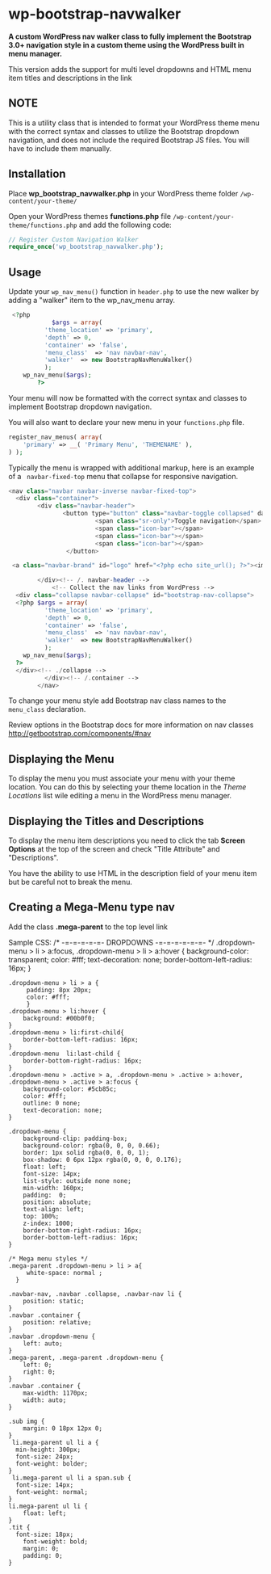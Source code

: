 wp-bootstrap-navwalker
======================

**A custom WordPress nav walker class to fully implement the Bootstrap 3.0+ navigation style in a custom theme using the WordPress built in menu manager.**

This version adds the support for multi level dropdowns and HTML menu item titles and descriptions in the link

NOTE
----
This is a utility class that is intended to format your WordPress theme menu with the correct syntax and classes to utilize the Bootstrap dropdown navigation, and does not include the required Bootstrap JS files. You will have to include them manually. 

Installation
------------
Place **wp_bootstrap_navwalker.php** in your WordPress theme folder `/wp-content/your-theme/`

Open your WordPress themes **functions.php** file  `/wp-content/your-theme/functions.php` and add the following code:

```php
// Register Custom Navigation Walker
require_once('wp_bootstrap_navwalker.php');
```

Usage
------------
Update your `wp_nav_menu()` function in `header.php` to use the new walker by adding a "walker" item to the wp_nav_menu array.

```php
 <?php
            $args = array(
          'theme_location' => 'primary',
          'depth' => 0,
          'container' => 'false',
          'menu_class'  => 'nav navbar-nav',
          'walker'  => new BootstrapNavMenuWalker()
          );
    wp_nav_menu($args);
        ?>
```

Your menu will now be formatted with the correct syntax and classes to implement Bootstrap dropdown navigation. 

You will also want to declare your new menu in your `functions.php` file.

```php
register_nav_menus( array(
	'primary' => __( 'Primary Menu', 'THEMENAME' ),
) );
```

Typically the menu is wrapped with additional markup, here is an example of a ` navbar-fixed-top` menu that collapse for responsive navigation.

```php
<nav class="navbar navbar-inverse navbar-fixed-top">
  <div class="container">
        <div class="navbar-header">
               <button type="button" class="navbar-toggle collapsed" data-toggle="collapse" data-target="#bootstrap-nav-collapse">
                        <span class="sr-only">Toggle navigation</span>
                        <span class="icon-bar"></span>
                        <span class="icon-bar"></span>
                        <span class="icon-bar"></span>
                </button>

 <a class="navbar-brand" id="logo" href="<?php echo site_url(); ?>"><img src="<?php header_image(); ?>" height="<?php echo get_custom_header()->height; ?>" width="<?php echo get_custom_header()->width; ?>" alt="" class="img-responsive logo"/></a>

        </div><!-- /. navbar-header -->
            <!-- Collect the nav links from WordPress -->
  <div class="collapse navbar-collapse" id="bootstrap-nav-collapse">         
  <?php $args = array(
          'theme_location' => 'primary',
          'depth' => 0,
          'container' => 'false',
          'menu_class'  => 'nav navbar-nav',
          'walker'  => new BootstrapNavMenuWalker()
          );
    wp_nav_menu($args);
  ?>
  </div><!-- ./collapse -->
          </div><!-- /.container -->
        </nav>
```

To change your menu style add Bootstrap nav class names to the `menu_class` declaration.

Review options in the Bootstrap docs for more information on nav classes
http://getbootstrap.com/components/#nav

Displaying the Menu 
-------------------
To display the menu you must associate your menu with your theme location. You can do this by selecting your theme location in the *Theme Locations* list wile editing a menu in the WordPress menu manager.

Displaying the Titles and Descriptions 
-------------------
To display the menu item descriptions you need to click the tab **Screen Options** at the top of the screen and check "Title Attribute" and "Descriptions".

You have the ability to use HTML in the description field of your menu item but be careful not to break the menu.

Creating a Mega-Menu type nav
-------------------
Add the class **.mega-parent** to the top level link

Sample CSS:
	/* -=-=-=-=-=- DROPDOWNS -=-=-=-=-=-=- */
	.dropdown-menu > li > a:focus, .dropdown-menu > li > a:hover {
	    background-color: transparent;
	    color: #fff;
	    text-decoration: none;
	    border-bottom-left-radius: 16px;
	}
	
	.dropdown-menu > li > a {
	     padding: 8px 20px;
	     color: #fff;
	     }
	.dropdown-menu > li:hover {
	    background: #00b0f0;
	}
	.dropdown-menu > li:first-child{
	    border-bottom-left-radius: 16px;
	}
	.dropdown-menu  li:last-child {
	    border-bottom-right-radius: 16px;
	}
	.dropdown-menu > .active > a, .dropdown-menu > .active > a:hover, .dropdown-menu > .active > a:focus {
	    background-color: #5cb85c;
	    color: #fff; 
	    outline: 0 none;
	    text-decoration: none;
	}
	
	.dropdown-menu {
	    background-clip: padding-box;
	    background-color: rgba(0, 0, 0, 0.66);
	    border: 1px solid rgba(0, 0, 0, 1);
	    box-shadow: 0 6px 12px rgba(0, 0, 0, 0.176);
	    float: left;
	    font-size: 14px;
	    list-style: outside none none;
	    min-width: 160px;
	    padding:  0;
	    position: absolute;
	    text-align: left;
	    top: 100%;
	    z-index: 1000;
	    border-bottom-right-radius: 16px;
	    border-bottom-left-radius: 16px;
	}
	
	/* Mega menu styles */
	.mega-parent .dropdown-menu > li > a{
	     white-space: normal ;
	  }
	
	.navbar-nav, .navbar .collapse, .navbar-nav li {
	    position: static;
	}
	.navbar .container {
	    position: relative;
	}
	.navbar .dropdown-menu {
	    left: auto;
	}
	.mega-parent, .mega-parent .dropdown-menu {
	    left: 0;
	    right: 0;
	}
	.navbar .container {
	    max-width: 1170px;
	    width: auto;
	}
	
	.sub img {
	    margin: 0 18px 12px 0;
	}
	 li.mega-parent ul li a {
	  min-height: 300px;
	  font-size: 24px; 
	  font-weight: bolder;
	}
	 li.mega-parent ul li a span.sub {
	  font-size: 14px; 
	  font-weight: normal;
	}
	li.mega-parent ul li {
	    float: left;
	}
	.tit {
	  font-size: 18px;
	    font-weight: bold;
	    margin: 0;
	    padding: 0;
	}

